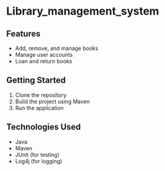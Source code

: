 # Library_management_system

## Features
- Add, remove, and manage books
- Manage user accounts
- Loan and return books

## Getting Started
1. Clone the repository
2. Build the project using Maven
3. Run the application

## Technologies Used
- Java
- Maven
- JUnit (for testing)
- Log4j (for logging)
